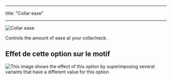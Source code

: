 - - -
title: "Collar ease"
- - -

![Collar ease](./collarease.svg)

Controls the amount of ease at your collar/neck.

## Effet de cette option sur le motif

![This image shows the effect of this option by superimposing several variants that have a different value for this option](brian_collarease_sample.svg "Effect of this option on the pattern")
